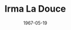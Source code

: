 ---
title: Irma La Douce
date: 1967-05-19
opening_date: 1967-05-19
closing_date: 1967-06-10
layout: productions
playbill:
Theatre: Theatre Jacksonville
Venue: Little Theatre
cast:
- Irma-La-Douce - a Poule: Jeanne Solomon Berdet
- Nestor-Le-Fripe - a Law Student: Bill Bronson
- Bob-Le-Fripe - Proprietor of the Bar des Inquiets: Bernard Katz
- Polyte-LeMou-A Mec: Robert J. Davis
- Jojo-Les-Yeux-Sales- a Mec: James Cole
- Roberto-Les-Diams - a Mec: William Scott Thornton
- Frangipane - a Mec: Bill Milton
- Persil - a Mec: Bruce Henn
- Police Inspector: Paul Galloway
- M. Bougne - a Ballroom Owner: Jack Masters
- Counsel for the Prosecution: Ernest Goldsmith
- Counsel for the Defense: Jack Masters
- Warder:
  - Ernest Goldsmith
  - Marshall Nazworth
- A Tax Inspecor: Gil Gimbel
- A Priest - An Honest Man: Bill Scott
- Gendarme:
  - Marshall Nazworth
  - Gil Gimbel
- Bar Lounger, Prisoner & Client:
  - Gil Gimbel
  - Clyde Gore
  - Jack Masters
  - Bill Scott
  - Fernando Velandia
crew:
- Director: George Ballis
- Scenic Design: Larry Riddle
- Dance Choreography: Jeanne Solomon Berdet
- Musical Director: Rosalind McCall
- Assistant Choreographer: Frank Spoler
- Stage Manager: Al Gimbel
- Assistant Stage Manager:
  - Marshall Grauer
  - Telma Baker
  - Sidney Backer
- Book Holder: Elise Hallowes
- Costumes:
  - Lois Lee Stewart
  - Mrs. A. S. Stewart
- Properties:
  - Maria Alarcon
  - Helen Roberts
  - Gladys Dale
  - Judy Pryor
- Make-up:
  - Marcy Massaniso
  - Jan Daves
  - Marshall Grauer
- Lighting:
  - Peggy Miller
  - Harold Nearhoof
- Scenery:
  - Walter Quattlebaum
  - Harold Nearhoof
  - Charles Vance
  - Jack Broughton
  - Maria Alarcon
  - Judy Pryor
  - Lyn Lazarus
  - Ellen Black
  - Sam Helfrich
  - Pat Bray
  - The Backers
- Follow Spot:
  - Nancy Keller
  - Ellen Black
- About the Cast notes: Jean Goodman
- Photograph of Mr. Ballis: Judith Gefter
orchestra:
- Musician:
  - Scott McCall
  - Mary Witthoff
---
